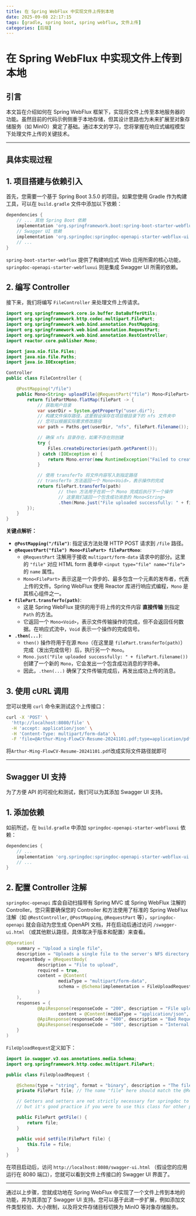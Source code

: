 ```yaml
---
title: 在 Spring WebFlux 中实现文件上传到本地
date: 2025-09-08 22:17:15
tags: [gradle, spring boot, spring webflux, 文件上传]
categories: [后端]
---
```


# 在 Spring WebFlux 中实现文件上传到本地

## 引言

本文旨在介绍如何在 Spring WebFlux 框架下，实现将文件上传至本地服务器的功能。虽然目前的代码示例侧重于本地存储，但其设计思路也为未来扩展至对象存储服务（如 MinIO）奠定了基础。通过本文的学习，您将掌握在响应式编程模型下处理文件上传的关键技术。

-----

## 具体实现过程

## 1\. 项目搭建与依赖引入

首先，您需要一个基于 Spring Boot 3.5.0 的项目。如果您使用 Gradle 作为构建工具，可以在 `build.gradle` 文件中添加以下依赖：

```gradle
dependencies {
    // ... 其他 Spring Boot 依赖
    implementation 'org.springframework.boot:spring-boot-starter-webflux'
    // Swagger UI 依赖
    implementation 'org.springdoc:springdoc-openapi-starter-webflux-ui:2.8.6' // 请检查最新版本
    // ...
}
```

`spring-boot-starter-webflux` 提供了构建响应式 Web 应用所需的核心功能，`springdoc-openapi-starter-webfluxui` 则是集成 Swagger UI 所需的依赖。

## 2\. 编写 Controller

接下来，我们将编写 `FileController` 来处理文件上传请求。

```java
import org.springframework.core.io.buffer.DataBufferUtils;
import org.springframework.http.codec.multipart.FilePart;
import org.springframework.web.bind.annotation.PostMapping;
import org.springframework.web.bind.annotation.RequestPart;
import org.springframework.web.bind.annotation.RestController;
import reactor.core.publisher.Mono;

import java.nio.file.Files;
import java.nio.file.Paths;
import java.io.IOException;

Controller
public class FileController {

    @PostMapping("/file")
    public Mono<String> uploadFile(@RequestPart("file") Mono<FilePart> filePartMono) {
        return filePartMono.flatMap(filePart -> {
            // 获取用户目录
            var userDir = System.getProperty("user.dir");
            // 构建文件保存路径，这里假设保存在项目根目录下的 nfs 文件夹中
            // 您可以根据实际需求修改路径
            var path = Paths.get(userDir, "nfs", filePart.filename());

            // 确保 nfs 目录存在，如果不存在则创建
            try {
                Files.createDirectories(path.getParent());
            } catch (IOException e) {
                return Mono.error(new RuntimeException("Failed to create upload directory", e));
            }

            // 使用 transferTo 将文件内容写入到指定路径
            // transferTo 方法返回一个 Mono<Void>，表示操作的完成
            return filePart.transferTo(path)
                    // then 方法用于在前一个 Mono 完成后执行下一个操作
                    // 这里我们返回一个包含成功消息的 Mono<String>
                    .then(Mono.just("File uploaded successfully: " + filePart.filename()));
        });
    }
}
```

**关键点解析：**

  * **`@PostMapping("/file")`**: 指定该方法处理 HTTP POST 请求到 `/file` 路径。
  * **`@RequestPart("file") Mono<FilePart> filePartMono`**:
      * `@RequestPart` 注解用于接收 `multipart/form-data` 请求中的部分。这里的 `"file"` 对应 HTML form 表单中 `<input type="file" name="file">` 的 `name` 属性。
      * `Mono<FilePart>` 表示这是一个异步的、最多包含一个元素的发布者，代表上传的文件。Spring WebFlux 使用 Reactor 库进行响应式编程，`Mono` 是其核心组件之一。
  * **`filePart.transferTo(path)`**:
      * 这是 Spring WebFlux 提供的用于将上传的文件内容 **直接传输** 到指定 `Path` 的方法。
      * 它返回一个 `Mono<Void>`，表示文件传输操作的完成，但不会返回任何数据。在响应式流中，`Void` 表示一个操作的完成信号。
  * **`.then(...)`**:
      * `then()` 操作符用于在源 `Mono`（在这里是 `filePart.transferTo(path)`）完成（发出完成信号）后，执行另一个 `Mono`。
      * `Mono.just("File uploaded successfully: " + filePart.filename())` 创建了一个新的 `Mono`，它会发出一个包含成功消息的字符串。
      * 因此，`.then(...)` 确保了文件传输完成后，再发出成功上传的消息。

## 3\. 使用 cURL 调用

您可以使用 `curl` 命令来测试这个上传接口：

```bash
curl -X 'POST' \
  'http://localhost:8080/file' \
  -H 'accept: application/json' \
  -H 'Content-Type: multipart/form-data' \
  -F 'file=@Arthur-Ming-FlowCV-Resume-20241101.pdf;type=application/pdf'
```

将`Arthur-Ming-FlowCV-Resume-20241101.pdf`改成实际文件路径就即可

-----

## Swagger UI 支持

为了方便 API 的可视化和测试，我们可以为其添加 Swagger UI 支持。

## 1\. 添加依赖

如前所述，在 `build.gradle` 中添加 `springdoc-openapi-starter-webfluxui` 依赖：

```gradle
dependencies {
    // ...
    implementation 'org.springdoc:springdoc-openapi-starter-webflux-ui:2.8.6' // 请检查最新版本
    // ...
}
```

## 2\. 配置 Controller 注解

`springdoc-openapi` 库会自动扫描带有 Spring MVC 或 Spring WebFlux 注解的 Controller。您只需要确保您的 Controller 和方法使用了标准的 Spring WebFlux 注解（如 `@RestController`, `@PostMapping`, `@RequestPart` 等），`springdoc-openapi` 就会自动为您生成 OpenAPI 文档，并在启动后通过访问 `/swagger-ui.html` （或其他默认路径，具体取决于版本和配置）来查看。

```java
@Operation(
    summary = "Upload a single file",
    description = "Uploads a single file to the server's NFS directory.",
    requestBody = @RequestBody(
            description = "File to upload",
            required = true,
            content = @Content(
                    mediaType = "multipart/form-data",
                    schema = @Schema(implementation = FileUploadRequest.class) // Use a custom schema
            )
    ),
    responses = {
            @ApiResponse(responseCode = "200", description = "File uploaded successfully",
                    content = @Content(mediaType = "application/json", schema = @Schema(type = "string"))),
            @ApiResponse(responseCode = "400", description = "Bad Request"),
            @ApiResponse(responseCode = "500", description = "Internal Server Error")
    }
)

```

`FileUploadRequest`定义如下：

```java
import io.swagger.v3.oas.annotations.media.Schema;
import org.springframework.http.codec.multipart.FilePart;

public class FileUploadRequest {

    @Schema(type = "string", format = "binary", description = "The file to be uploaded")
    private FilePart file; // The name "file" here should match the @RequestPart name in your controller

    // Getters and setters are not strictly necessary for springdoc to pick up the schema,
    // but it's good practice if you were to use this class for other purposes.

    public FilePart getFile() {
        return file;
    }

    public void setFile(FilePart file) {
        this.file = file;
    }
}
```

在项目启动后，访问 `http://localhost:8080/swagger-ui.html` （假设您的应用运行在 8080 端口），您就可以看到文件上传接口的 Swagger UI 界面了。

-----

通过以上步骤，您就成功地在 Spring WebFlux 中实现了一个文件上传到本地的功能，并为其添加了 Swagger UI 支持。您可以基于此进一步扩展，例如添加文件类型校验、大小限制，以及将文件存储目标切换为 MinIO 等对象存储服务。